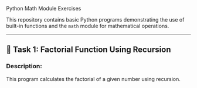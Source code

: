  Python Math Module Exercises

This repository contains basic Python programs demonstrating the use of built-in functions and the `math` module for mathematical operations.

---

## 🧮 Task 1: Factorial Function Using Recursion

### Description:
This program calculates the factorial of a given number using recursion.

